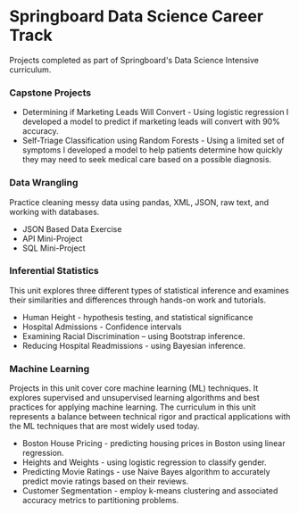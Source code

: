# Springboard Data Science Career Track
Projects completed as part of Springboard's Data Science Intensive curriculum.

### Capstone Projects
* Determining if Marketing Leads Will Convert - Using logistic regression I developed a model to predict if marketing leads will convert with 90% accuracy. 
* Self-Triage Classification using Random Forests - Using a limited set of symptoms I developed a model to help patients determine how quickly they may need to seek medical care based on a possible diagnosis.

### Data Wrangling
Practice cleaning messy data using pandas, XML, JSON, raw text, and working with databases.
* JSON Based Data Exercise
* API Mini-Project
* SQL Mini-Project

### Inferential Statistics
This unit explores three different types of statistical inference and examines their similarities and differences through hands-on work and tutorials.
* Human Height - hypothesis testing,  and statistical significance
* Hospital Admissions - Confidence intervals
* Examining Racial Discrimination – using Bootstrap inference. 
* Reducing Hospital Readmissions - using Bayesian inference.

### Machine Learning
Projects in this unit cover core machine learning (ML) techniques. It explores supervised and unsupervised learning algorithms and best practices for applying machine learning. The curriculum in this unit represents a balance between technical rigor and practical applications with the ML techniques that are most widely used today.  
* Boston House Pricing - predicting housing prices in Boston using linear regression.
* Heights and Weights - using logistic regression to classify gender.
* Predicting Movie Ratings - use Naive Bayes algorithm to accurately predict movie ratings based on their reviews.
* Customer Segmentation - employ k-means clustering and associated accuracy metrics to partitioning problems.

